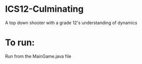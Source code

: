# ICS12-Culminating
A top down shooter with a grade 12's understanding of dynamics

# To run:
Run from the MainGame.java file
